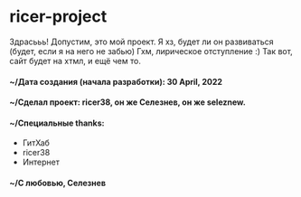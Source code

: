 # ricer-project

Здрасььь! Допустим, это мой проект. Я хз, будет ли он развиваться (будет, если я на него не забью) Гхм, лирическое отступление :) Так вот, сайт будет на хтмл, и ещё чем то.

#### ~/Дата создания (начала разработки): 30 April, 2022 
#### ~/Сделал проект: ricer38, он же Селезнев, он же seleznew.
#### ~/Специальные thanks: 
* ГитХаб
* ricer38
* Интернет
#### ~/С любовью, **Селезнев**
